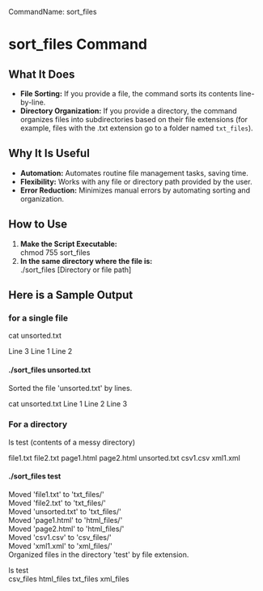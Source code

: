 CommandName: sort_files

# sort_files Command

## What It Does
- **File Sorting:** If you provide a file, the command sorts its contents line-by-line.
- **Directory Organization:** If you provide a directory, the command organizes files into subdirectories based on their file extensions (for example, files with the .txt extension go to a folder named `txt_files`).

## Why It Is Useful
- **Automation:** Automates routine file management tasks, saving time.
- **Flexibility:** Works with any file or directory path provided by the user.
- **Error Reduction:** Minimizes manual errors by automating sorting and organization.

## How to Use
1. **Make the Script Executable:**  
   chmod 755 sort_files
2. **In the same directory where the file is:**  
   ./sort_files [Directory or file path]

## Here is a Sample Output

### for a single file

cat unsorted.txt

Line 3
Line 1
Line 2

#### ./sort_files unsorted.txt

Sorted the file 'unsorted.txt' by lines.

cat unsorted.txt
Line 1
Line 2
Line 3

### For a directory

ls test (contents of a messy directory)

file1.txt  file2.txt  page1.html  page2.html  unsorted.txt  csv1.csv  xml1.xml

#### ./sort_files test

Moved 'file1.txt' to 'txt_files/'  
Moved 'file2.txt' to 'txt_files/'  
Moved 'unsorted.txt' to 'txt_files/'  
Moved 'page1.html' to 'html_files/'  
Moved 'page2.html' to 'html_files/'  
Moved 'csv1.csv' to 'csv_files/'  
Moved 'xml1.xml' to 'xml_files/'  
Organized files in the directory 'test' by file extension.  

ls test  
csv_files  html_files  txt_files  xml_files  


